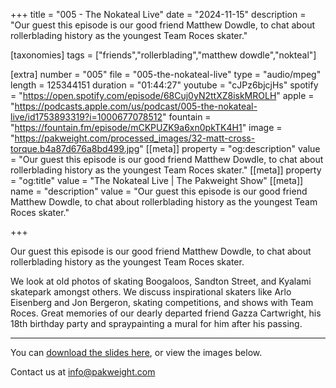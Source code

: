 +++
title = "005 - The Nokateal Live"
date = "2024-11-15"
description = "Our guest this episode is our good friend Matthew Dowdle, to chat about rollerblading history as the youngest Team Roces skater."

[taxonomies]
tags = ["friends","rollerblading","matthew dowdle","nokteal"]

[extra]
number = "005"
file = "005-the-nokateal-live"
type = "audio/mpeg"
length = 125344151
duration = "01:44:27"
youtube = "cJPz6bjcjHs"
spotify = "https://open.spotify.com/episode/68Cuj0yN2ttXZ8iskMROLH"
apple = "https://podcasts.apple.com/us/podcast/005-the-nokateal-live/id1753893319?i=1000677078512"
fountain = "https://fountain.fm/episode/mCKPUZK9a6xn0pkTK4H1"
image = "https://pakweight.com/processed_images/32-matt-cross-torque.b4a87d676a8bd499.jpg"
[[meta]]
property = "og:description"
value = "Our guest this episode is our good friend Matthew Dowdle, to chat about rollerblading history as the youngest Team Roces skater."
[[meta]]
property = "og:title"
value = "The Nokateal Live | The Pakweight Show"
[[meta]]
name = "description"
value = "Our guest this episode is our good friend Matthew Dowdle, to chat about rollerblading history as the youngest Team Roces skater."

+++

Our guest this episode is our good friend Matthew Dowdle, to chat about rollerblading history as the youngest Team Roces skater.

We look at old photos of skating Boogaloos, Sandton Street, and Kyalami skatepark amongst others. We discuss inspirational skaters like Arlo Eisenberg and Jon Bergeron, skating competitions, and shows with Team Roces. Great memories of our dearly departed friend Gazza Cartwright, his 18th birthday party and spraypainting a mural for him after his passing.

---

You can [download the slides here](slides.pdf), or view the images below.

Contact us at [info@pakweight.com](mailto:info@pakweight.com)
